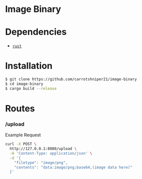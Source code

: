 # Image Binary

# Dependencies
- [`rust`](https://www.rust-lang.org/)

# Installation
```sh
$ git clone https://github.com/carrotshniper21/image-binary
$ cd image-binary
$ cargo build --release
```

# Routes 
### /upload
Example Request
```sh
curl -X POST \
  http://127.0.0.1:8080/upload \
  -H 'Content-Type: application/json' \
  -d '{
    "filetype": "image/png",
    "contents": "data:image/png;base64,(image data here)"
  }'
```
